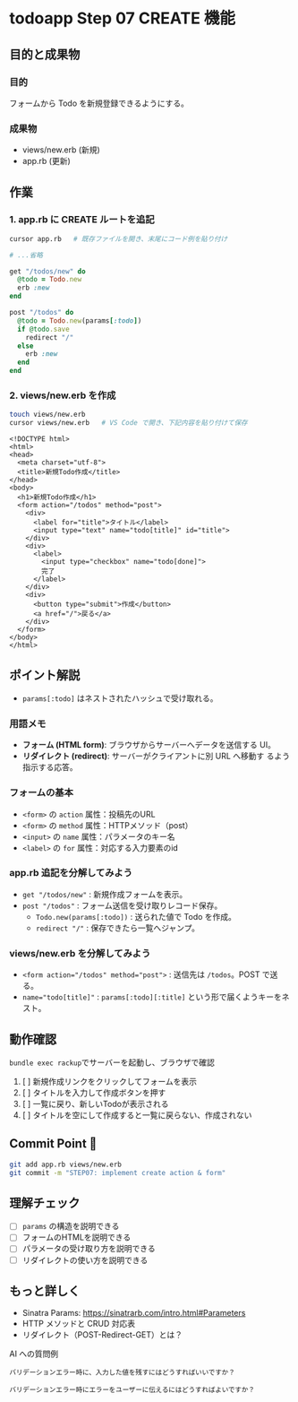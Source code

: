 # todoapp Step 07 CREATE 機能

## 目的と成果物

### 目的
フォームから Todo を新規登録できるようにする。

### 成果物
- views/new.erb (新規)
- app.rb (更新)


## 作業
### 1. app.rb に CREATE ルートを追記
```bash
cursor app.rb   # 既存ファイルを開き、末尾にコード例を貼り付け
```

```ruby
# ...省略

get "/todos/new" do
  @todo = Todo.new
  erb :new
end

post "/todos" do
  @todo = Todo.new(params[:todo])
  if @todo.save
    redirect "/"
  else
    erb :new
  end
end

```

### 2. views/new.erb を作成
```bash
touch views/new.erb
cursor views/new.erb   # VS Code で開き、下記内容を貼り付けて保存
```

```erb
<!DOCTYPE html>
<html>
<head>
  <meta charset="utf-8">
  <title>新規Todo作成</title>
</head>
<body>
  <h1>新規Todo作成</h1>
  <form action="/todos" method="post">
    <div>
      <label for="title">タイトル</label>
      <input type="text" name="todo[title]" id="title">
    </div>
    <div>
      <label>
        <input type="checkbox" name="todo[done]">
        完了
      </label>
    </div>
    <div>
      <button type="submit">作成</button>
      <a href="/">戻る</a>
    </div>
  </form>
</body>
</html>
```


## ポイント解説
- `params[:todo]` はネストされたハッシュで受け取れる。

### 用語メモ
- **フォーム (HTML form)**: ブラウザからサーバーへデータを送信する 
UI。
- **リダイレクト (redirect)**: サーバーがクライアントに別 URL へ移動す
るよう指示する応答。

### フォームの基本
- `<form>` の `action` 属性：投稿先のURL
- `<form>` の `method` 属性：HTTPメソッド（post）
- `<input>` の `name` 属性：パラメータのキー名
- `<label>` の `for` 属性：対応する入力要素のid

### app.rb 追記を分解してみよう
- `get "/todos/new"` : 新規作成フォームを表示。
- `post "/todos"` : フォーム送信を受け取りレコード保存。
  - `Todo.new(params[:todo])` : 送られた値で Todo を作成。
  - `redirect "/"` : 保存できたら一覧へジャンプ。

### views/new.erb を分解してみよう
- `<form action="/todos" method="post">` : 送信先は `/todos`。POST で送る。
- `name="todo[title]"` : `params[:todo][:title]` という形で届くようキーをネスト。 


## 動作確認

`bundle exec rackup`でサーバーを起動し、ブラウザで確認

1. [ ] 新規作成リンクをクリックしてフォームを表示
2. [ ] タイトルを入力して作成ボタンを押す
3. [ ] 一覧に戻り、新しいTodoが表示される
4. [ ] タイトルを空にして作成すると一覧に戻らない、作成されない

## Commit Point 🚩
```bash
git add app.rb views/new.erb
git commit -m "STEP07: implement create action & form"
```

## 理解チェック
- [ ] `params` の構造を説明できる
- [ ] フォームのHTMLを説明できる
- [ ] パラメータの受け取り方を説明できる
- [ ] リダイレクトの使い方を説明できる

## もっと詳しく

- Sinatra Params: https://sinatrarb.com/intro.html#Parameters
- HTTP メソッドと CRUD 対応表
- リダイレクト（POST-Redirect-GET）とは？

AI への質問例
```
バリデーションエラー時に、入力した値を残すにはどうすればいいですか？

バリデーションエラー時にエラーをユーザーに伝えるにはどうすればよいですか？
```
